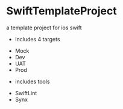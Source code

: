 # SwiftTemplateProject
a template project for ios swift

 - includes 4 targets
  * Mock
  * Dev
  * UAT
  * Prod
 - includes tools
  * SwiftLint
  * Synx
  
 
